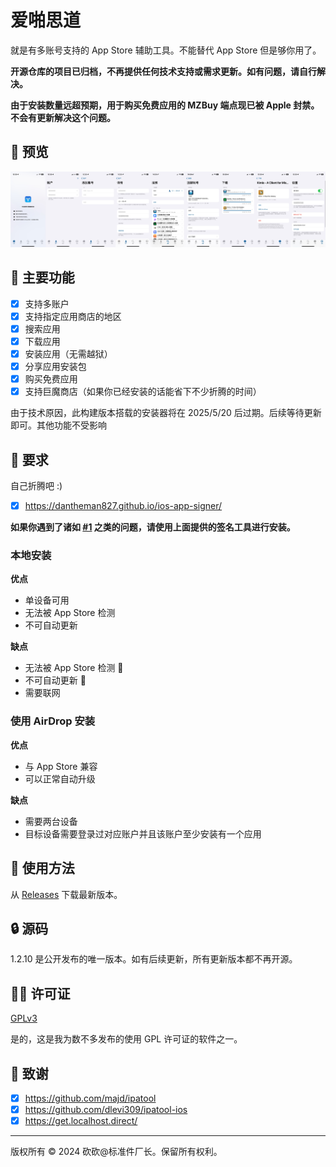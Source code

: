 # 爱啪思道

就是有多账号支持的 App Store 辅助工具。不能替代 App Store 但是够你用了。

**开源仓库的项目已归档，不再提供任何技术支持或需求更新。如有问题，请自行解决。**

**由于安装数量远超预期，用于购买免费应用的 MZBuy 端点现已被 Apple 封禁。不会有更新解决这个问题。**

## 👀 预览

![截图](../../../Resources/Screenshots/Screenshot-0.png)

## 🌟 主要功能

- [x] 支持多账户
- [x] 支持指定应用商店的地区
- [x] 搜索应用
- [x] 下载应用
- [x] 安装应用（无需越狱）
- [x] 分享应用安装包
- [x] 购买免费应用
- [x] 支持巨魔商店（如果你已经安装的话能省下不少折腾的时间）

由于技术原因，此构建版本搭载的安装器将在 2025/5/20 后过期。后续等待更新即可。其他功能不受影响

## 📝 要求

自己折腾吧 :)

- [x] https://dantheman827.github.io/ios-app-signer/

**如果你遇到了诸如 [#1](https://github.com/Lakr233/Asspp/issues/1) 之类的问题，请使用上面提供的签名工具进行安装。**

### 本地安装

**优点**

- 单设备可用
- 无法被 App Store 检测
- 不可自动更新

**缺点**

- 无法被 App Store 检测 🤡
- 不可自动更新 🤡
- 需要联网

### 使用 AirDrop 安装

**优点**

- 与 App Store 兼容
- 可以正常自动升级

**缺点**

- 需要两台设备
- 目标设备需要登录过对应账户并且该账户至少安装有一个应用

## 🚀 使用方法

从 [Releases](https://github.com/Lakr233/Asspp/releases) 下载最新版本。

## 🔒 源码

1.2.10 是公开发布的唯一版本。如有后续更新，所有更新版本都不再开源。

## 🧑‍⚖️ 许可证

[GPLv3](../../../LICENSE)

是的，这是我为数不多发布的使用 GPL 许可证的软件之一。

## 🥰 致谢

- [x] https://github.com/majd/ipatool
- [x] https://github.com/dlevi309/ipatool-ios
- [x] https://get.localhost.direct/

---

版权所有 © 2024 砍砍@标准件厂长。保留所有权利。
